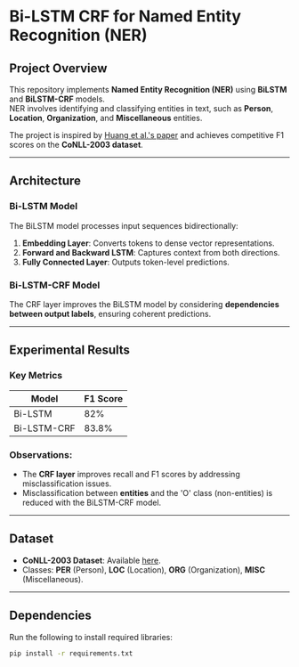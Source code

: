 # Bi-LSTM CRF for Named Entity Recognition (NER)

## Project Overview
This repository implements **Named Entity Recognition (NER)** using **BiLSTM** and **BiLSTM-CRF** models.  
NER involves identifying and classifying entities in text, such as **Person**, **Location**, **Organization**, and **Miscellaneous** entities.

The project is inspired by [Huang et al.'s paper](https://paperswithcode.com/paper/bidirectional-lstm-crf-models-for-sequence) and achieves competitive F1 scores on the **CoNLL-2003 dataset**.

---

## Architecture
### Bi-LSTM Model
The BiLSTM model processes input sequences bidirectionally:
1. **Embedding Layer**: Converts tokens to dense vector representations.
2. **Forward and Backward LSTM**: Captures context from both directions.
3. **Fully Connected Layer**: Outputs token-level predictions.

### Bi-LSTM-CRF Model
The CRF layer improves the BiLSTM model by considering **dependencies between output labels**, ensuring coherent predictions.

---

## Experimental Results
### Key Metrics
| Model          | F1 Score  |
|----------------|-----------|
| Bi-LSTM        | 82%       |
| Bi-LSTM-CRF    | 83.8%     |

### Observations:
- The **CRF layer** improves recall and F1 scores by addressing misclassification issues.
- Misclassification between **entities** and the 'O' class (non-entities) is reduced with the BiLSTM-CRF model.

---

## Dataset
- **CoNLL-2003 Dataset**: Available [here](https://huggingface.co/datasets/conll2003).
- Classes: **PER** (Person), **LOC** (Location), **ORG** (Organization), **MISC** (Miscellaneous).

---

## Dependencies
Run the following to install required libraries:
```bash
pip install -r requirements.txt
